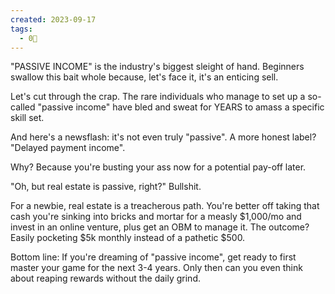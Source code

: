 ```yaml
---
created: 2023-09-17
tags:
  - 0🌲
---
```

"PASSIVE INCOME" is the industry's biggest sleight of hand. Beginners swallow this bait whole because, let's face it, it's an enticing sell.

Let's cut through the crap. The rare individuals who manage to set up a so-called "passive income" have bled and sweat for YEARS to amass a specific skill set. 

And here's a newsflash: it's not even truly "passive". A more honest label? "Delayed payment income". 

Why? Because you're busting your ass now for a potential pay-off later.

"Oh, but real estate is passive, right?" Bullshit. 

For a newbie, real estate is a treacherous path. You're better off taking that cash you're sinking into bricks and mortar for a measly $1,000/mo and invest in an online venture, plus get an OBM to manage it. The outcome? Easily pocketing $5k monthly instead of a pathetic $500.

Bottom line: If you're dreaming of "passive income", get ready to first master your game for the next 3-4 years. Only then can you even think about reaping rewards without the daily grind.